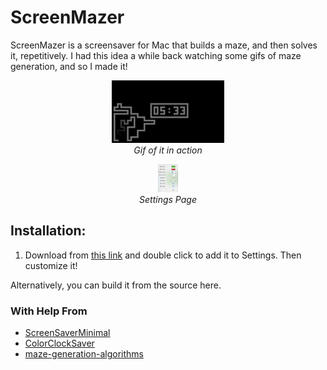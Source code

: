 # ScreenMazer

ScreenMazer is a screensaver for Mac that builds a maze, and then solves it, repetitively.  I had this idea a while back watching some gifs of maze generation, and so I made it!

<p align="center">
  <img src="sampleMaze.gif" height="100" ><br>
  <i>Gif of it in action</i>
</p>


<p align="center">
  <img src="settings.jpg" height="45" ><br>
  <i>Settings Page</i>
</p>


## Installation:
1. Download from [this link]() and double click to add it to Settings.  Then customize it!

Alternatively, you can build it from the source here.

### With Help From
* [ScreenSaverMinimal](https://github.com/mirkofetter/ScreenSaverMinimal)
* [ColorClockSaver](https://github.com/edwardloveall/ColorClockSaver)
* [maze-generation-algorithms](https://github.com/lucas-tulio/maze-generation-algorithms)